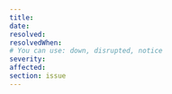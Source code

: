 ```yaml
---
title:
date:
resolved:
resolvedWhen:
# You can use: down, disrupted, notice
severity:
affected:
section: issue
---
```

